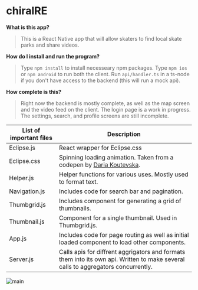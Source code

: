 # chiralRE

**What is this app?**

>This is a React Native app that will allow skaters to find local skate parks and share videos. 

**How do I install and run the program?**

> Type `npm install` to install necesseary npm packages. Type `npm ios` or `npm android` to run both the client. Run `api/handler.ts` in a ts-node if you don't have access to the backend (this will run a mock api).  

**How complete is this?**
>Right now the backend is mostly complete, as well as the map screen and the video feed on the client. The login page is a work in progress. The settings, search, and profile screens are still incomplete.  

List of important files | Description
------------- | -----------
Eclipse.js |         React wrapper for Eclipse.css
Eclipse.css |        Spinning loading animation. Taken from a codepen by [Daria Koutevska](https://codepen.io/DariaIvK/pen/EpjPRM?html-preprocessor=pug). 
Helper.js |   Helper functions for various uses. Mostly used to format text.
Navigation.js |        Includes code for search bar and pagination.
Thumbgrid.js | Includes component for generating a grid of thumbnails.
Thumbnail.js |   Component for a single thumbnail. Used in Thumbgrid.js. 
App.js |        Includes code for page routing as well as initial loaded component to load other components. 
Server.js |        Calls apis for diffrent aggrigators and formats them into its own api. Written to make several calls to aggregators concurrently.


![main](READMEIMG.gif)
